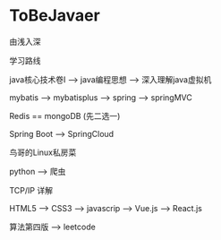 # ToBeJavaer

由浅入深

学习路线

java核心技术卷I --> java编程思想 --> 深入理解java虚拟机

mybatis --> mybatisplus --> spring --> springMVC

Redis  == mongoDB (先二选一)

Spring Boot --> SpringCloud

鸟哥的Linux私房菜

python --> 爬虫

TCP/IP 详解

HTML5 --> CSS3 --> javascrip --> Vue.js --> React.js

算法第四版 --> leetcode

